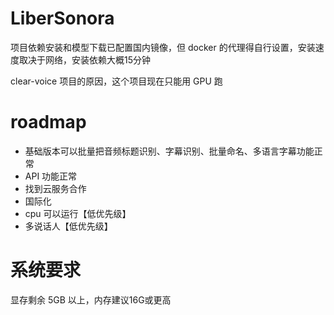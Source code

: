 # LiberSonora

项目依赖安装和模型下载已配置国内镜像，但 docker 的代理得自行设置，安装速度取决于网络，安装依赖大概15分钟

clear-voice 项目的原因，这个项目现在只能用 GPU 跑

# roadmap
- 基础版本可以批量把音频标题识别、字幕识别、批量命名、多语言字幕功能正常
- API 功能正常
- 找到云服务合作
- 国际化
- cpu 可以运行【低优先级】
- 多说话人【低优先级】

# 系统要求
显存剩余 5GB 以上，内存建议16G或更高